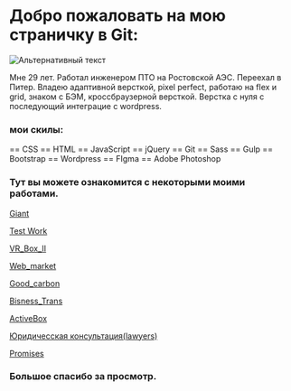 # Добро пожаловать на мою страничку в Git:

![Альтернативный текст](https://sun9-15.userapi.com/zmo0OyjmhC7kbn_WJHpLOBNhMH3vlEblGao62g/Kw1SHLteaG8.jpg)

Мне 29 лет. Работал инженером ПТО на Ростовской АЭС. Переехал в Питер.
Владею адаптивной версткой, pixel perfect, работаю на flex и grid, знаком с БЭМ, кроссбраузерной версткой.
Верстка с нуля с последующий интеграцие с wordpress.

### мои скилы:

 == CSS == HTML == JavaScript == jQuery == Git == Sass == Gulp == Bootstrap == Wordpress == FIgma == Adobe Photoshop

### Тут вы можете ознакомится с некоторыми моими работами.

[Giant](https://lunyak.github.io/Giant "1")

[Test Work](https://lunyak.github.io/Test_work/ "2")

[VR_Box_II](https://lunyak.github.io/VR_Box_II/ "3")

[Web_market](https://lunyak.github.io/Web_market/ "4")

[Good_carbon](https://Lunyak.github.io/Good_carbon/ "5")

[Bisness_Trans](https://lunyak.github.io/Bisness_Trans/ "6")

[ActiveBox](https://lunyak.github.io/ActiveBox "7")

[Юридичесская консультация(lawyers)](https://lunyak.github.io/lawyers "8")

[Promises](https://lunyak.github.io/Love "9")



### Большое спасибо за просмотр.
